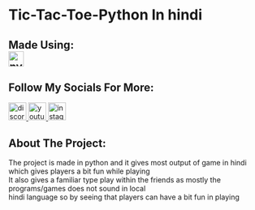 # Tic-Tac-Toe-Python In hindi
<h2 align="left"> Made Using:
<div align="left">
  <img src="https://cdn.jsdelivr.net/gh/devicons/devicon/icons/python/python-original.svg" height="30" alt="python logo"  />
</div>
<h2 align="left"> Follow My Socials For More: </h2>
<div align = "left">
<a href = "https://discord.gg/teamcyl" target = "_blank" >
  <img src="https://img.shields.io/static/v1?message=Discord&logo=discord&label=&color=7289DA&logoColor=white&labelColor=&style=for-the-badge" height="35" alt="discord logo"  />
</a>
  <a href="https://www.youtube.com/@noobsenapati" target="_blank">
    <img src="https://img.shields.io/static/v1?message=Youtube&logo=youtube&label=&color=FF0000&logoColor=white&labelColor=&style=for-the-badge" height="35" alt="youtube logo"  />
  </a>
   <a href="https://www.instagram.com/ronit_2810" target="_blank">
    <img src="https://img.shields.io/static/v1?message=Instagram&logo=instagram&label=&color=E4405F&logoColor=white&labelColor=&style=for-the-badge" height="35" alt="instagram logo"  />
  </a>
  <div align = "left">
    <h2>About The Project: </h2>
    <p>
      The project is made in python and it gives most output of game in hindi which gives players a bit fun while playing<br>
      It also gives a familiar type play within the friends as mostly the programs/games does not sound in local<br>
      hindi language so by seeing that players can have a bit fun in playing
    </p>
  </div>
